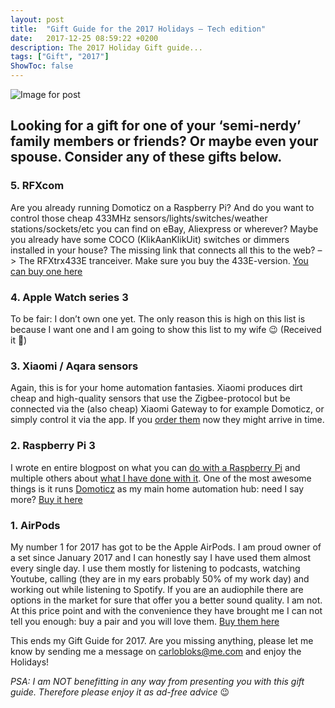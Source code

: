 ```yaml
---
layout: post
title:  "Gift Guide for the 2017 Holidays — Tech edition"
date:   2017-12-25 08:59:22 +0200
description: The 2017 Holiday Gift guide... 
tags: ["Gift", "2017"]
ShowToc: false
---
```

![Image for post](/images/giftguide2017.jpg)
## Looking for a gift for one of your ‘semi-nerdy’ family members or friends? Or maybe even your spouse. Consider any of these gifts below.

### 5\. RFXcom

Are you already running Domoticz on a Raspberry Pi? And do you want to control those cheap 433MHz sensors/lights/switches/weather stations/sockets/etc you can find on eBay, Aliexpress or wherever? Maybe you already have some COCO (KlikAanKlikUit) switches or dimmers installed in your house? The missing link that connects all this to the web? –> The RFXtrx433E tranceiver. Make sure you buy the 433E-version. [You can buy one here](http://www.rfxcom.com/store/Transceivers/14103)

### 4\. Apple Watch series 3

To be fair: I don’t own one yet. The only reason this is high on this list is because I want one and I am going to show this list to my wife 😉 (Received it 🚀)

### 3\. Xiaomi / Aqara sensors

Again, this is for your home automation fantasies. Xiaomi produces dirt cheap and high-quality sensors that use the Zigbee-protocol but be connected via the (also cheap) Xiaomi Gateway to for example Domoticz, or simply control it via the app. If you [order them](https://nl.aliexpress.com/store/top-rated-products/1161084.html?origin=n&SortType=orders_desc&SearchText=smart) now they might arrive in time.

### 2\. Raspberry Pi 3

I wrote en entire blogpost on what you can [do with a Raspberry Pi](/blog/raspberry-pi) and multiple others about [what I have done with it](http://carlobloks.com/blog/). One of the most awesome things is it runs [Domoticz](http://www.domoticz.com/) as my main home automation hub: need I say more? [Buy it here](https://www.raspberrypi.org/products/raspberry-pi-3-model-b/)

### 1\. AirPods

My number 1 for 2017 has got to be the Apple AirPods. I am proud owner of a set since January 2017 and I can honestly say I have used them almost every single day. I use them mostly for listening to podcasts, watching Youtube, calling (they are in my ears probably 50% of my work day) and working out while listening to Spotify. If you are an audiophile there are options in the market for sure that offer you a better sound quality. I am not. At this price point and with the convenience they have brought me I can not tell you enough: buy a pair and you will love them. [Buy them here](https://www.apple.com/airpods/)

This ends my Gift Guide for 2017\. Are you missing anything, please let me know by sending me a message on carlobloks@me.com and enjoy the Holidays!

_PSA: I am NOT benefitting in any way from presenting you with this gift guide. Therefore please enjoy it as ad-free advice_ 😉